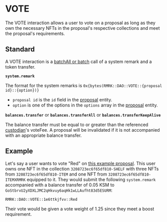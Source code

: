 # VOTE

The VOTE interaction allows a user to vote on a proposal as long as they own the necessary NFTs in the proposal's respective collections and meet the proposal's requirements.

## Standard

A VOTE interaction is a [batchAll or batch](https://polkadot.js.org/docs/api/cookbook/tx#how-can-i-batch-transactions) call of a system remark and a token transfer.

**`system.remark`**

The format for the system remarks is `0x{bytes(RMRK::DAO::VOTE::{proposal id}::{option})}`
- `proposal id` is the `id` field in the [proposal](../entities/proposal.md) entity.
- `option` is one of the options in the `options` array in the [proposal](../entities/proposal.md) entity.

**`balances.transfer`** or **`balances.transferAll`** or **`balances.transferKeepAlive`**

The balance transfer must be equal to or greater than the referenced [custodian](../entities/custodian.md)'s voteFee. A proposal will be invalidated if it is
not accompanied with an appropriate balance transfer.

## Example

Let's say a user wants to vote "Red" on [this example proposal](PROPOSE.md#example). This user owns one NFT in the collection `3208723ec6f65df810-SHELF` with three NFTs
from `3208723ec6f65df810-ITEM` and one NFT from `3208723ec6f65df810-ITEMXRMRK` equipped to it. They would submit the following `system.remark`
accompanied with a balance transfer of 0.05 KSM to `GoStbrvU2yXDXLJMC2qHkvuy6aqHk1wLLAufht83d5ESURM`:

```
RMRK::DAO::VOTE::1e6ttkjfvv::Red
```

Their vote would be given a vote weight of 1.25 since they meet a boost requirement.
